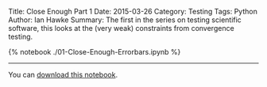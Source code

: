 Title: Close Enough Part 1
Date: 2015-03-26
Category: Testing
Tags: Python
Author: Ian Hawke
Summary: The first in the series on testing scientific software, this looks at the (very weak) constraints from convergence testing.

<!-- the next line is the key to include the notebook here: -->

{% notebook ./01-Close-Enough-Errorbars.ipynb %}

-------

You can [download this notebook]({filename}/notebooks/01-Close-Enough-Errorbars.ipynb).

